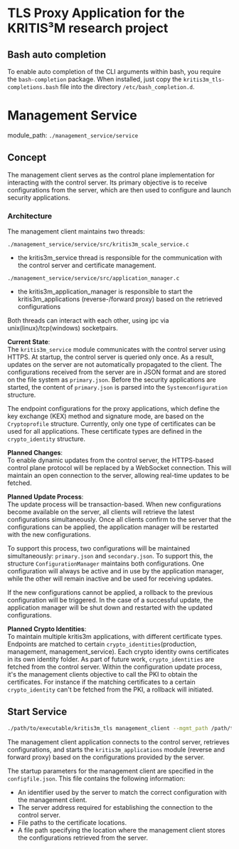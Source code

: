 # TLS Proxy Application for the KRITIS³M research project

## Bash auto completion

To enable auto completion of the CLI arguments within bash, you require the `bash-completion` package. When installed,
just copy the `kritis3m_tls-completions.bash` file into the directory `/etc/bash_completion.d`.

# Management Service 
module_path: `./management_service/service`

## Concept
The management client serves as the control plane implementation for interacting with the control server. Its primary objective is to receive configurations from the server, which are then used to configure and launch security applications.

### Architecture

The management client maintains two threads:

`./management_service/service/src/kritis3m_scale_service.c`
- the kritis3m_service thread is responsible for the communication with the control server and certificate management.

`./management_service/service/src/application_manager.c`
- the kritis3m_application_manager is responsible to start the kritis3m_applications (reverse-/forward proxy) based on the retrieved configurations

Both threads can interact with each other, using ipc via unix(linux)/tcp(windows) socketpairs.

**Current State**:  
The `kritis3m_service` module communicates with the control server using HTTPS. At startup, the control server is queried only once. As a result, updates on the server are not automatically propagated to the client. The configurations received from the server are in JSON format and are stored on the file system as `primary.json`. Before the security applications are started, the content of `primary.json` is parsed into the `Systemconfiguration` structure.

The endpoint configurations for the proxy applications, which define the key exchange (KEX) method and signature mode, are based on the `Cryptoprofile` structure. Currently, only one type of certificates can be used for all applications. These certificate types are defined in the `crypto_identity` structure.

**Planned Changes**:  
To enable dynamic updates from the control server, the HTTPS-based control plane protocol will be replaced by a WebSocket connection. This will maintain an open connection to the server, allowing real-time updates to be fetched.

**Planned Update Process**:  
The update process will be transaction-based. When new configurations become available on the server, all clients will retrieve the latest configurations simultaneously. Once all clients confirm to the server that the configurations can be applied, the application manager will be restarted with the new configurations.

To support this process, two configurations will be maintained simultaneously: `primary.json` and `secondary.json`. To support this, the structure `ConfigurationManager` maintains both configurations. One configuration will always be active and in use by the application manager, while the other will remain inactive and be used for receiving updates.

If the new configurations cannot be applied, a rollback to the previous configuration will be triggered. In the case of a successful update, the application manager will be shut down and restarted with the updated configurations.

**Planned Crypto Identities**:  
To maintain multiple kritis3m applications, with different certificate types. Endpoints are matched to certain `crypto_identities`(production, management, management_service). Each crypto identity owns certificates in its own identity folder.
As part of future work, `crypto_identities` are fetched from the control server. Within the configuration update process, it's the management clients objective to call the PKI to obtain the certificates. For instance if the matching certificates to a certain `crypto_identity` can't be fetched from the PKI, a rollback will initiated.

## Start Service  

```bash
./path/to/executable/kritis3m_tls management_client --mgmt_path /path/to/configfile.json  
```

The management client application connects to the control server, retrieves configurations, and starts the `kritis3m_applications` module (reverse and forward proxy) based on the configurations provided by the server.  

The startup parameters for the management client are specified in the `configfile.json`. This file contains the following information:  

- An identifier used by the server to match the correct configuration with the management client.  
- The server address required for establishing the connection to the control server.  
- File paths to the certificate locations.  
- A file path specifying the location where the management client stores the configurations retrieved from the server.  